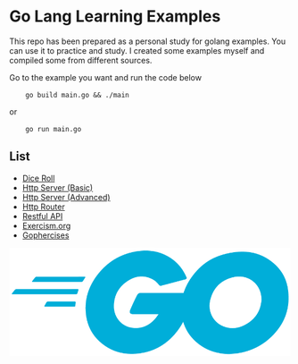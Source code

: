 # Go Lang Learning Examples

This repo has been prepared as a personal study for golang examples. You can use it to practice and study.
I created some examples myself and compiled some from different sources.

Go to the example you want and run the code below
```
    go build main.go && ./main
```
or
```
    go run main.go
```

## List
- [Dice Roll](https://github.com/ozerozdas/golang-learning/tree/main/DiceRoll)
- [Http Server (Basic)](https://github.com/ozerozdas/golang-learning/tree/main/HttpServerBasic)
- [Http Server (Advanced)](https://github.com/ozerozdas/golang-learning/tree/main/HttpServerAdvanced)
- [Http Router](https://github.com/ozerozdas/golang-learning/tree/main/HttpRouter)
- [Restful API](https://github.com/ozerozdas/golang-learning/tree/main/RestfulAPI)
- [Exercism.org](https://github.com/ozerozdas/golang-learning/tree/main/Exercism.org)
- [Gophercises](https://github.com/ozerozdas/golang-learning/tree/main/Gophercises)

<img src="https://github.com/ozerozdas/golang-learning/blob/main/go-lang.png?raw=true">